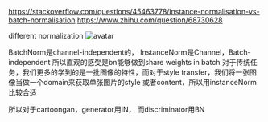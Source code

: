 https://stackoverflow.com/questions/45463778/instance-normalisation-vs-batch-normalisation
https://www.zhihu.com/question/68730628

different normalization
![avatar](https://pic2.zhimg.com/v2-2a2c4f841de556581100ba45d2191171_r.jpg)


BatchNorm是channel-independent的， InstanceNorm是Channel，Batch-independent
所以直观的感受是bn能够做到share weights in batch
对于传统任务，我们更多的学到的是一批图像的特性，而对于style transfer，我们将一张图像当做一个domain来获取单张图片的style 或者content，所以用instanceNorm比较合适

所以对于cartoongan，generator用IN， 而discriminator用BN
